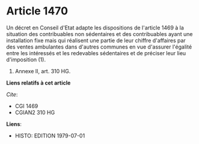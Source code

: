 # Article 1470

Un décret en Conseil d'Etat adapte les dispositions de l'article 1469 à la situation des contribuables non sédentaires et des
contribuables ayant une installation fixe mais qui réalisent une partie de leur chiffre d'affaires par des ventes ambulantes
dans d'autres communes en vue d'assurer l'égalité entre les intéressés et les redevables sédentaires et de préciser leur lieu
d'imposition (1).

1)  Annexe II, art. 310 HG.

**Liens relatifs à cet article**

_Cite_:

  - CGI 1469
  - CGIAN2 310 HG

**Liens**:

  - HISTO: EDITION 1979-07-01
